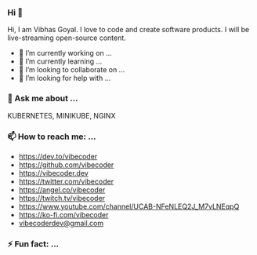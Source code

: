 ### Hi 👋

Hi, I am Vibhas Goyal. I love to code and create software products. I will be live-streaming open-source content.

- 🔭 I’m currently working on ...
- 🌱 I’m currently learning ...
- 👯 I’m looking to collaborate on ...
- 🤔 I’m looking for help with ...

### 💬 Ask me about ...
KUBERNETES, MINIKUBE, NGINX

### 📫 How to reach me: ...

- https://dev.to/vibecoder
- https://github.com/vibecoder
- https://vibecoder.dev
- https://twitter.com/vibecoder
- https://angel.co/vibecoder
- https://twitch.tv/vibecoder
- https://www.youtube.com/channel/UCAB-NFeNLEQ2J_M7vLNEqpQ
- https://ko-fi.com/vibecoder
- vibecoderdev@gmail.com


### ⚡ Fun fact: ...


